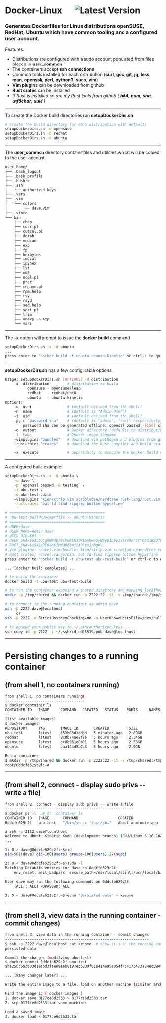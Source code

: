 # Docker-Linux &emsp; ![Latest Version]

[Latest Version]: https://img.shields.io/badge/Docker_Linux-v0.1.0-blue

### Generates Dockerfiles for Linux distributions **openSUSE**, **RedHat**, **Ubuntu** which have common tooling and a configured user account.

Features:

* Distributions are configured with a sudo account populated from files placed in **user_common**
* The containers accept **ssh connections**
* Common tools installed for each distribution (**curl**, **gcc**, **git**, **jq**, **less**, **man**, **openssh**, **perl**, **python3**, **sudo**, **vim**)
* **Vim plugins** can be downloaded from github
* **Rust crates** can be installed
* *If Rust is installed so are my Rust tools from github ( **b64**, **num**, **sha**, **utf8char**, **uuid** )*

---

To create the Docker build directories run **setupDockerDirs.sh**:

~~~sh
# create the build directory for each distribution with defaults
setupDockerDirs.sh -d opensuse
setupDockerDirs.sh -d redhat
setupDockerDirs.sh -d ubuntu
~~~

---

The **user_common** directory contains files and utilities which will be copied to the user account

~~~sh
user_home/
├── .bash_logout
├── .bash_profile
├── .bashrc
├── .ssh
│   └── authorized_keys
├── .vars
├── .vim
│   └── colors
│       └── dave.vim
├── .vimrc
└── bin
    ├── chop
    ├── corr.pl
    ├── cutcol.pl
    ├── detab
    ├── endian
    ├── exp
    ├── fp
    ├── hexbytes
    ├── imgcat
    ├── ip2hex
    ├── lst
    ├── md5
    ├── ncol.pl
    ├── prec
    ├── rename.pl
    ├── rpm.help
    ├── rsy
    ├── rsyd
    ├── sed.help
    ├── sort.pl
    ├── trim
    ├── unexp -> exp
    └── vars
~~~

---

The **-x** option will prompt to issue the **docker build** command

~~~sh
setupDockerDirs.sh -x -d ubuntu
...
press enter to "docker build -t ubuntu ubuntu-kinetic" or ctrl-c to quit and inspect ubuntu-kinetic/Dockerfile
~~~

---

**setupDockerDirs.sh** has a few configurable options

~~~sh
Usage: setupDockerDirs.sh [OPTIONS] -d distribution
    -d  distribution        # distribution to build
          opensuse - opensuse/leap
          redhat   - redhat/ubi8
          ubuntu   - ubuntu:kinetic
Options:
    -u  user                # (default derived from the shell)
    -n  name                # (default is "Admin User")
    -i  uid                 # (default derived from the shell)
    -p,-r "password sha"    # (default is "admin", "root" respectively)
        password sha can be generated offline: openssl passwd -[156] cleartext
    -o  output              # Docker directory (defaults to distribution name, will not overwrite)
    -t  tag                 # Docker image tagname
    -vimplugins "bundles"   # download vim pathogen and plugins from github e.g. -vimplugins "kien/ctrlp.vim scrooloose/nerdtree ..."
    -rustcrates "crates"    # download the Rust compiler and build crates e.g. -rust "bat ripgrep ..."

    -x  execute             # opportunity to execute the docker build on the completed directory
~~~

---

A configured build example:

~~~sh
setupDockerDirs.sh -x -d ubuntu \
	-u dave \
	-p `openssl passwd -6 testing` \
	-t ubu-test \
	-o ubu-test-build
	-vimplugins "kien/ctrlp.vim scrooloose/nerdtree rust-lang/rust.vim godlygeek/tabular" \
	-rustcrates "bat fd-find ripgrep bottom hyperfine"
	
# ===========================================
# ubu-test-build/Dockerfile -- ubuntu:kinetic
# ===========================================
# USER=dave
# USER_NAME=Admin User
# USER_UID=501
# USER_SHA=$6$L6GCgRW84DT9cMwD$N3QK1aWhwe6yWByb1LBo1x8X90enztYh0D1W2QfRYlSY40DdWlIWPnRrJtIMDonYX2tiXFTrPxVxRespoqPTR.
# ROOT_SHA=$1$41xRE6VK$iMWOB65mjIiB6raJ/NghV.
# Vim plugins: ~dave/.vim/bundle: kien/ctrlp.vim scrooloose/nerdtree rust-lang/rust.vim godlygeek/tabular
# Rust crates: ~dave/.cargo/bin: bat fd-find ripgrep bottom hyperfine
press enter to "docker build -t ubu-test ubu-test-build" or ctrl-c to quit and inspect ubu-test-build/Dockerfile

... [docker build completes] ...

# to build the container
docker build -t ubu-test ubu-test-build

# to run the container exposing a shared directory and mapping localhost port 2222 to 22
mkdir -p /tmp/shared && docker run -p 2222:22 -it -v /tmp/shared:/tmp/shared ubu-test

# to connect to the running container as admin dave
ssh -p 2222 dave@localhost
     or
ssh -p 2222 -o StrictHostKeyChecking=no -o UserKnownHostsFile=/dev/null -o LogLevel=error dave@localhost

# to append your public key to ~/.ssh/authorized_keys
ssh-copy-id -p 2222 -i ~/.ssh/id_ed25519.pub dave@localhost
~~~

---

# **Persisting** changes to a running container

(from shell 1, no containers running)
----
~~~sh
from shell 1, no containers running)
------------------------------------
$ docker container ls
CONTAINER ID   IMAGE     COMMAND   CREATED   STATUS    PORTS     NAMES

(list available images)
$ docker images
REPOSITORY     TAG       IMAGE ID       CREATED         SIZE
ubu-test       latest    653b03d1edbd   5 minutes ago   2.89GB
redhat         latest    8c8b74ae2f2e   5 hours ago     2.34GB
opensuse       latest    cc8b961e0b01   5 hours ago     2.53GB
ubuntu         latest    caa144d5b7c3   5 hours ago     2.9GB

Run a container
$ mkdir -p /tmp/shared && docker run -p 2222:22 -it -v /tmp/shared:/tmp/shared ubu-test
root@0ddcfe629c2f:~#
~~~

---

(from shell 2, connect - display sudo privs -- write a file)
----
~~~sh
from shell 2, connect - display sudo privs -- write a file
----------------------------------------------------------
$ docker ps -l   # or  container ls
CONTAINER ID   IMAGE      COMMAND                  CREATED              STATUS              PORTS                  NAMES
0ddcfe629c2f   ubu-test   "/bin/sh -c '/usr/sb…"   About a minute ago   Up About a minute   0.0.0.0:2222->22/tcp   jovial_cray

$ ssh -p 2222 dave@localhost
Welcome to Ubuntu Kinetic Kudu (development branch) (GNU/Linux 5.10.104-linuxkit x86_64)
...

1: 0 ✓ dave@0ddcfe629c2f:~$>id
uid=501(dave) gid=100(users) groups=100(users),27(sudo)

2: 0 ✓ dave@0ddcfe629c2f:~$>sudo -l
Matching Defaults entries for dave on 0ddcfe629c2f:
    env_reset, mail_badpass, secure_path=/usr/local/sbin\:/usr/local/bin\:/usr/sbin\:/usr/bin\:/sbin\:/bin\:/snap/bin, use_pty

User dave may run the following commands on 0ddcfe629c2f:
    (ALL : ALL) NOPASSWD: ALL
    
3: 0 ✓ dave@0ddcfe629c2f:~$>echo 'persisted data' > keepme
~~~

---

(from shell 3, view data in the running container - commit changes)
----
~~~sh
from shell 3, view data in the running container - commit changes
-----------------------------------------------------------------
$ ssh -p 2222 dave@localhost cat keepme  # show it's in the running container
persisted data

Commit the changes (modifying ubu-test)
$ docker commit 0ddcfe629c2f ubu-test
sha256:653b03d1edbd3fae69aeb0197ec5000f61e414e95e054f4c4173473a84ec394f

... [many changes later] ...

Write the entire image to a file, load on another machine (similar architecture)

Find the image id ( docker images )
1. docker save 0177ce6d2533 > 0177ce6d2533.tar
2. scp 0177ce6d2533.tar some_machine:

Load a saved image
3. docker load < 0177ce6d2533.tar
~~~





